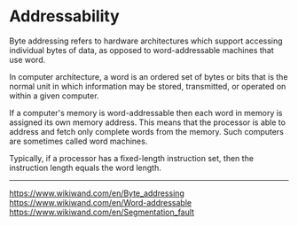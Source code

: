 # Addressability

Byte addressing refers to hardware architectures which support accessing individual bytes of data, as opposed to word-addressable machines that use word.

In computer architecture, a word is an ordered set of bytes or bits that is the normal unit in which information may be stored, transmitted, or operated on within a given computer.

If a computer's memory is word-addressable then each word in memory is assigned its own memory address. This means that the processor is able to address and fetch only complete words from the memory. Such computers are sometimes called word machines.

Typically, if a processor has a fixed-length instruction set, then the instruction length equals the word length.



---

https://www.wikiwand.com/en/Byte_addressing
https://www.wikiwand.com/en/Word-addressable
https://www.wikiwand.com/en/Segmentation_fault
